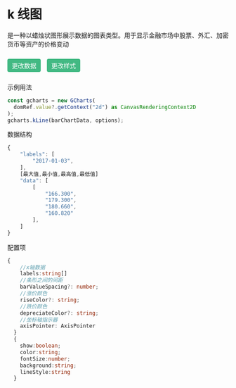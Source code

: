 # k 线图

是一种以蜡烛状图形展示数据的图表类型。用于显示金融市场中股票、外汇、加密货币等资产的价格变动

<script setup lang="ts">
import { onMounted, reactive, ref } from "vue";
import GCharts from "../src/index.ts";
import {getRandomHexColor} from "../src/utils/color.ts"
import {getRandomInt} from "../src/utils/number.ts"

const domRef = ref();
let kLine;
let dataRangeFlag=true;
onMounted(() => {
  const gcharts = new GCharts(domRef.value?.getContext("2d") as CanvasRenderingContext2D);
 
  fetch("./data.json")
    .then((res) => res.json())
    .then((data:any[]) => {
        dataRangeFlag=!dataRangeFlag;
      kLine = gcharts.kLine({
        labels:data.slice(0,10).map(item=>item.time),
        data: data.slice(0,10).map(item=>[item.open,item.close,item.high,item.low]),
      });
    });
  
});

const changeData = ()=>{
     fetch("./data.json")
    .then((res) => res.json())
    .then((data:any[]) => {
      kLine.setOption({
        labels:data.slice(dataRangeFlag?0:10,dataRangeFlag?10:20).map(item=>item.time),
        data: data.slice(dataRangeFlag?0:10,dataRangeFlag?10:20).map(item=>[item.open,item.close,item.high,item.low]),
      })
      dataRangeFlag=!dataRangeFlag
    });
  }
  const changeStyle = ()=>{
    fetch("./data.json")
    .then((res) => res.json())
    .then((data:any[]) => {
    kLine.setOption({
         labels:data.slice(dataRangeFlag?0:10,dataRangeFlag?10:20).map(item=>item.time),
        data: data.slice(dataRangeFlag?0:10,dataRangeFlag?10:20).map(item=>[item.open,item.close,item.high,item.low]),
        riseColor:getRandomHexColor(),
        depreciateColor:getRandomHexColor()
    })
    })
  }
</script>

<canvas class="container" ref="domRef" width="800" height="500"></canvas>

<div>
  <div @click="changeData" style="display:inline-block;margin: 10px 0px;
  padding: 5px 10px;
  background-color: #42b983;
  color: white;
  border: none;
  border-radius: 4px;
  cursor: pointer;">更改数据</div>
  <div style="display:inline-block;margin: 10px 0px;
  padding: 5px 10px;
  background-color: #42b983;
  color: white;
  border: none;
  border-radius: 4px;
  cursor: pointer;margin-left:10px" @click="changeStyle">更改样式</div>
</div>

示例用法

```typescript
const gcharts = new GCharts(
  domRef.value?.getContext("2d") as CanvasRenderingContext2D
);
gcharts.kLine(barChartData, options);
```

数据结构

```typescript
{
    "labels": [
        "2017-01-03",
    ],
    [最大值,最小值,最高值,最低值]
    "data": [
        [
            "166.300",
            "179.300",
            "180.660",
            "160.820"
        ],
    ]
}
```

配置项

```typescript
{
    //x轴数据
    labels:string[]
    //条形之间的间距
    barValueSpacing?: number;
    //涨价颜色
    riseColor?: string;
    //跌价颜色
    depreciateColor?: string;
    //坐标轴指示器
    axisPointer: AxisPointer
  }
  {
    show:boolean;
    color:string;
    fontSize:number;
    background:string;
    lineStyle:string
  }
```
